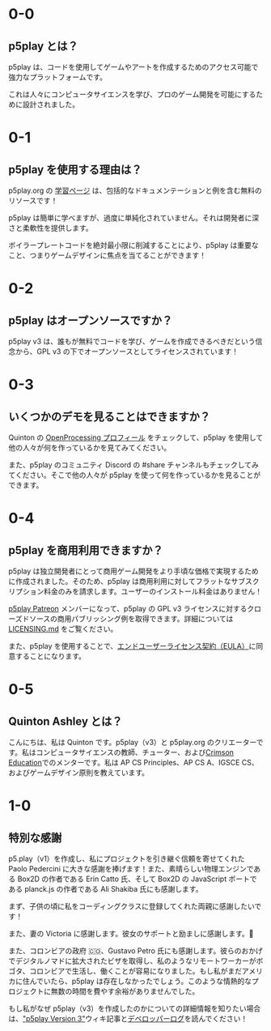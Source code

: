 # 0-0

## p5play とは？

p5play は、コードを使用してゲームやアートを作成するためのアクセス可能で強力なプラットフォームです。

これは人々にコンピュータサイエンスを学び、プロのゲーム開発を可能にするために設計されました。

# 0-1

## p5play を使用する理由は？

p5play.org の [学習ページ](../learn) は、包括的なドキュメンテーションと例を含む無料のリソースです！

p5play は簡単に学べますが、過度に単純化されていません。それは開発者に深さと柔軟性を提供します。

ボイラープレートコードを絶対最小限に削減することにより、p5play は重要なこと、つまりゲームデザインに焦点を当てることができます！

# 0-2

## p5play はオープンソースですか？

p5play v3 は、誰もが無料でコードを学び、ゲームを作成できるべきだという信念から、GPL v3 の下でオープンソースとしてライセンスされています！

# 0-3

## いくつかのデモを見ることはできますか？

Quinton の [OpenProcessing プロフィール](https://openprocessing.org/user/350295?o=35&view=sketches) をチェックして、p5play を使用して他の人々が何を作っているかを見てみてください。

また、p5play のコミュニティ Discord の #share チャンネルもチェックしてみてください。そこで他の人々が p5play を使って何を作っているかを見ることができます。

# 0-4

## p5play を商用利用できますか？

p5play は独立開発者にとって商用ゲーム開発をより手頃な価格で実現するために作成されました。そのため、p5play は商用利用に対してフラットなサブスクリプション料金のみを請求します。ユーザーのインストール料金はありません！

[p5play Patreon](https://www.patreon.com/p5play) メンバーになって、p5play の GPL v3 ライセンスに対するクローズドソースの商用パブリッシング例を取得できます。詳細については [LICENSING.md](/LICENSING.md) をご覧ください。

また、p5play を使用することで、[エンドユーザーライセンス契約（EULA）](https://github.com/quinton-ashley/p5play/blob/main/EULA.md)に同意することになります。

# 0-5

## Quinton Ashley とは？

こんにちは、私は Quinton です。p5play（v3）と p5play.org のクリエーターです。私はコンピュータサイエンスの教師、チューター、および[Crimson Education](https://www.crimsoneducation.org/)でのメンターです。私は AP CS Principles、AP CS A、IGSCE CS、およびゲームデザイン原則を教えています。

# 1-0

## 特別な感謝

p5.play（v1）を作成し、私にプロジェクトを引き継ぐ信頼を寄せてくれた Paolo Pedercini に大きな感謝を捧げます！また、素晴らしい物理エンジンである Box2D の作者である Erin Catto 氏、そして Box2D の JavaScript ポートである planck.js の作者である Ali Shakiba 氏にも感謝します。

まず、子供の頃に私をコーディングクラスに登録してくれた両親に感謝したいです！

また、妻の Victoria に感謝します。彼女のサポートと励ましに感謝します。💞

また、コロンビアの政府 🇨🇴、Gustavo Petro 氏にも感謝します。彼らのおかげでデジタルノマドに拡大されたビザを取得し、私のようなリモートワーカーがボゴタ、コロンビアで生活し、働くことが容易になりました。もし私がまだアメリカに住んでいたら、p5play は存在しなかったでしょう。このような情熱的なプロジェクトに無数の時間を費やす余裕がありませんでした。

もし私がなぜ p5play（v3）を作成したのかについての詳細情報を知りたい場合は、["p5play Version 3"](https://github.com/quinton-ashley/p5play/wiki/p5play-Version-3)ウィキ記事と[デベロッパーログ](https://github.com/quinton-ashley/p5play/wiki/Developer-Log)を読んでください！
